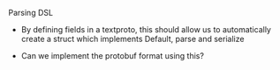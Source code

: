 

Parsing DSL

- By defining fields in a textproto, this should allow us to automatically create a struct which implements Default, parse and serialize

- Can we implement the protobuf format using this?

